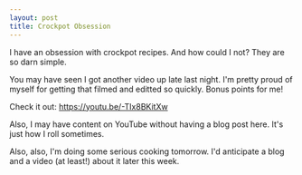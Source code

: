 ```yaml
---
layout: post
title: Crockpot Obsession
---
```


I have an obsession with crockpot recipes. And how could I not? They are so darn simple. 

You may have seen I got another video up late last night. I'm pretty proud of myself for getting that filmed and editted so quickly. Bonus points for me!

Check it out: https://youtu.be/-TIx8BKitXw

Also, I may have content on YouTube without having a blog post here. It's just how I roll sometimes.

Also, also, I'm doing some serious cooking tomorrow. I'd anticipate a blog and a video (at least!) about it later this week.
